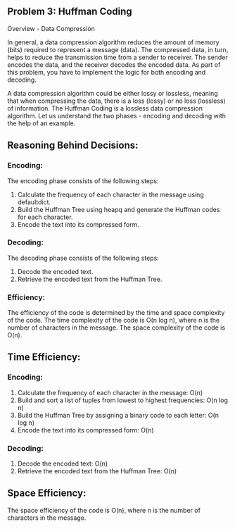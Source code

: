 ## Problem 3: Huffman Coding

Overview - Data Compression

In general, a data compression algorithm reduces the amount of memory (bits) required to represent a message (data). The compressed data, in turn, helps to reduce the transmission time from a sender to receiver. The sender encodes the data, and the receiver decodes the encoded data. As part of this problem, you have to implement the logic for both encoding and decoding.

A data compression algorithm could be either lossy or lossless, meaning that when compressing the data, there is a loss (lossy) or no loss (lossless) of information. The Huffman Coding is a lossless data compression algorithm. Let us understand the two phases - encoding and decoding with the help of an example.

## Reasoning Behind Decisions:

### Encoding:

The encoding phase consists of the following steps:

1. Calculate the frequency of each character in the message using defaultdict.
2. Build the Huffman Tree using heapq and generate the Huffman codes for each character.
3. Encode the text into its compressed form.

### Decoding:

The decoding phase consists of the following steps:

1. Decode the encoded text.
2. Retrieve the encoded text from the Huffman Tree.


### Efficiency:

The efficiency of the code is determined by the time and space complexity of the code. The time complexity of the code is O(n log n), where n is the number of characters in the message. The space complexity of the code is O(n).


## Time Efficiency:

### Encoding:

1. Calculate the frequency of each character in the message: O(n)
2. Build and sort a list of tuples from lowest to highest frequencies: O(n log n)
3. Build the Huffman Tree by assigning a binary code to each letter: O(n log n)
4. Encode the text into its compressed form: O(n)

### Decoding:

1. Decode the encoded text: O(n)
2. Retrieve the encoded text from the Huffman Tree: O(n)


## Space Efficiency:

The space efficiency of the code is O(n), where n is the number of characters in the message.



